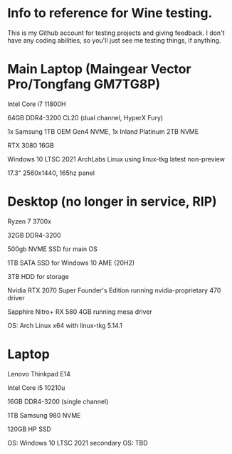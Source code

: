 # Info to reference for Wine testing.
This is my Github account for testing projects and giving feedback. I don't have any coding abilities, so you'll just see me testing things, if anything.


# Main Laptop (Maingear Vector Pro/Tongfang GM7TG8P)
Intel Core i7 11800H

64GB DDR4-3200 CL20 (dual channel, HyperX Fury)

1x Samsung 1TB OEM Gen4 NVME, 1x Inland Platinum 2TB NVME

RTX 3080 16GB

Windows 10 LTSC 2021
ArchLabs Linux using linux-tkg latest non-preview

17.3" 2560x1440, 165hz panel

# Desktop (no longer in service, RIP)

Ryzen 7 3700x

32GB DDR4-3200

500gb NVME SSD for main OS

1TB SATA SSD for Windows 10 AME (20H2)

3TB HDD for storage

Nvidia RTX 2070 Super Founder's Edition running nvidia-proprietary 470 driver

Sapphire Nitro+ RX 580 4GB running mesa driver

OS: Arch Linux x64 with linux-tkg 5.14.1

# Laptop
Lenovo Thinkpad E14

Intel Core i5 10210u

16GB DDR4-3200 (single channel)

1TB Samsung 980 NVME

120GB HP SSD

OS: Windows 10 LTSC 2021
secondary OS: TBD
